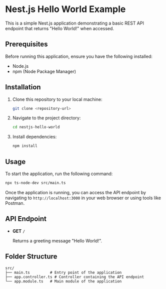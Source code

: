 # Nest.js Hello World Example

This is a simple Nest.js application demonstrating a basic REST API endpoint that returns "Hello World!" when accessed.

## Prerequisites

Before running this application, ensure you have the following installed:

- Node.js
- npm (Node Package Manager)

## Installation

1. Clone this repository to your local machine:

   ```bash
   git clone <repository-url>
   ```

2. Navigate to the project directory:

   ```bash
   cd nestjs-hello-world
   ```

3. Install dependencies:

   ```bash
   npm install
   ```

## Usage

To start the application, run the following command:

```bash
npx ts-node-dev src/main.ts
```

Once the application is running, you can access the API endpoint by navigating to `http://localhost:3000` in your web browser or using tools like Postman.

## API Endpoint

- **GET** `/`

  Returns a greeting message "Hello World!".

## Folder Structure

```
src/
├── main.ts         # Entry point of the application
├── app.controller.ts # Controller containing the API endpoint
└── app.module.ts   # Main module of the application
```
